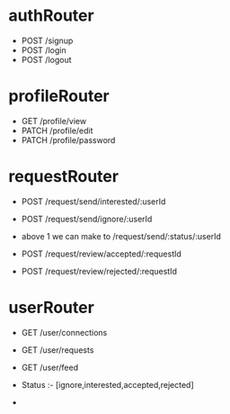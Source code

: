
 # authRouter
 - POST /signup
 - POST /login
 - POST /logout

 # profileRouter
 - GET /profile/view
 - PATCH /profile/edit
 - PATCH /profile/password

 # requestRouter
 - POST /request/send/interested/:userId
 - POST /request/send/ignore/:userId

 - above 1 we can make to /request/send/:status/:userId


 - POST /request/review/accepted/:requestId
 - POST /request/review/rejected/:requestId

 # userRouter
 - GET /user/connections
 - GET /user/requests
 - GET /user/feed 


 - Status :- [ignore,interested,accepted,rejected]
 - 